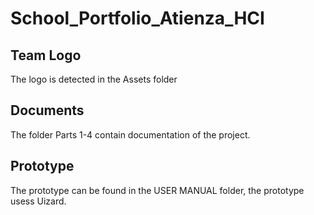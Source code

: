 # School_Portfolio_Atienza_HCI

## Team Logo
The logo is detected in the Assets folder
## Documents
The folder Parts 1-4 contain documentation of the project.
## Prototype
The prototype can be found in the USER MANUAL folder, the prototype usess Uizard.
